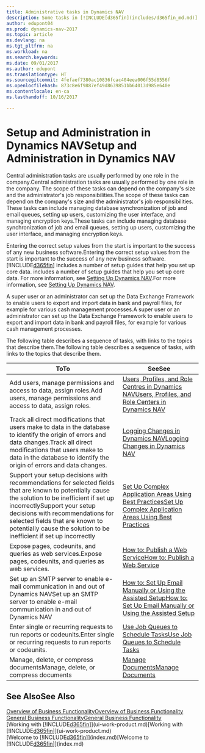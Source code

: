 ```yaml
---
title: Administrative tasks in Dynamics NAV
description: Some tasks in [!INCLUDE[d365fin](includes/d365fin_md.md)] requires central administration and setup. See what they are and learn what to do.
author: edupont04
ms.prod: dynamics-nav-2017
ms.topic: article
ms.devlang: na
ms.tgt_pltfrm: na
ms.workload: na
ms.search.keywords: 
ms.date: 09/01/2017
ms.author: edupont
ms.translationtype: HT
ms.sourcegitcommit: 4fefaef7380ac10836fcac404eea006f55d8556f
ms.openlocfilehash: 873c8e6f9887ef49d8639851bb64013d985e640e
ms.contentlocale: en-ca
ms.lasthandoff: 10/16/2017

---
```

# <a name="setup-and-administration-in-dynamics-nav"></a><span data-ttu-id="2319c-104">Setup and Administration in Dynamics NAV</span><span class="sxs-lookup"><span data-stu-id="2319c-104">Setup and Administration in Dynamics NAV</span></span>
<span data-ttu-id="2319c-105">Central administration tasks are usually performed by one role in the company.</span><span class="sxs-lookup"><span data-stu-id="2319c-105">Central administration tasks are usually performed by one role in the company.</span></span> <span data-ttu-id="2319c-106">The scope of these tasks can depend on the company's size and the administrator's job responsibilities.</span><span class="sxs-lookup"><span data-stu-id="2319c-106">The scope of these tasks can depend on the company's size and the administrator's job responsibilities.</span></span> <span data-ttu-id="2319c-107">These tasks can include managing database synchronization of job and email queues, setting up users, customizing the user interface, and managing encryption keys.</span><span class="sxs-lookup"><span data-stu-id="2319c-107">These tasks can include managing database synchronization of job and email queues, setting up users, customizing the user interface, and managing encryption keys.</span></span>  

<span data-ttu-id="2319c-108">Entering the correct setup values from the start is important to the success of any new business software.</span><span class="sxs-lookup"><span data-stu-id="2319c-108">Entering the correct setup values from the start is important to the success of any new business software.</span></span> [!INCLUDE[d365fin](includes/d365fin_md.md)]<span data-ttu-id="2319c-109"> includes a number of setup guides that help you set up core data.</span><span class="sxs-lookup"><span data-stu-id="2319c-109"> includes a number of setup guides that help you set up core data.</span></span> <span data-ttu-id="2319c-110">For more information, see [Setting Up Dynamics NAV](setup.md).</span><span class="sxs-lookup"><span data-stu-id="2319c-110">For more information, see [Setting Up Dynamics NAV](setup.md).</span></span>

<!--Whether you use [!INCLUDE[rim](../../includes/rim_md.md)] to implement setup values or you manually enter them in the new company, you can support your setup decisions with some general recommendations for selected setup fields that are known to potentially cause the solution to be inefficient if defined incorrectly.-->  

<span data-ttu-id="2319c-111">A super user or an administrator can set up the Data Exchange Framework to enable users to export and import data in bank and payroll files, for example for various cash management processes.</span><span class="sxs-lookup"><span data-stu-id="2319c-111">A super user or an administrator can set up the Data Exchange Framework to enable users to export and import data in bank and payroll files, for example for various cash management processes.</span></span>  

<span data-ttu-id="2319c-112">The following table describes a sequence of tasks, with links to the topics that describe them.</span><span class="sxs-lookup"><span data-stu-id="2319c-112">The following table describes a sequence of tasks, with links to the topics that describe them.</span></span>   

|<span data-ttu-id="2319c-113">**To**</span><span class="sxs-lookup"><span data-stu-id="2319c-113">**To**</span></span>|<span data-ttu-id="2319c-114">**See**</span><span class="sxs-lookup"><span data-stu-id="2319c-114">**See**</span></span>|  
|------------|-------------|  
|<span data-ttu-id="2319c-115">Add users, manage permissions and access to data, assign roles.</span><span class="sxs-lookup"><span data-stu-id="2319c-115">Add users, manage permissions and access to data, assign roles.</span></span>|[<span data-ttu-id="2319c-116">Users, Profiles, and Role Centres in Dynamics NAV</span><span class="sxs-lookup"><span data-stu-id="2319c-116">Users, Profiles, and Role Centers in Dynamics NAV</span></span>](admin-users-profiles-roles.md)|  
|<span data-ttu-id="2319c-117">Track all direct modifications that users make to data in the database to identify the origin of errors and data changes.</span><span class="sxs-lookup"><span data-stu-id="2319c-117">Track all direct modifications that users make to data in the database to identify the origin of errors and data changes.</span></span>|[<span data-ttu-id="2319c-118">Logging Changes in Dynamics NAV</span><span class="sxs-lookup"><span data-stu-id="2319c-118">Logging Changes in Dynamics NAV</span></span>](across-log-changes.md)|  
|<span data-ttu-id="2319c-119">Support your setup decisions with recommendations for selected fields that are known to potentially cause the solution to be inefficient if set up incorrectly</span><span class="sxs-lookup"><span data-stu-id="2319c-119">Support your setup decisions with recommendations for selected fields that are known to potentially cause the solution to be inefficient if set up incorrectly</span></span>|[<span data-ttu-id="2319c-120">Set Up Complex Application Areas Using Best Practices</span><span class="sxs-lookup"><span data-stu-id="2319c-120">Set Up Complex Application Areas Using Best Practices</span></span>](set-up-complex-application-areas-using-best-practices.md)|  
|<span data-ttu-id="2319c-121">Expose pages, codeunits, and queries as web services.</span><span class="sxs-lookup"><span data-stu-id="2319c-121">Expose pages, codeunits, and queries as web services.</span></span>|[<span data-ttu-id="2319c-122">How to: Publish a Web Service</span><span class="sxs-lookup"><span data-stu-id="2319c-122">How to: Publish a Web Service</span></span>](across-how-publish-web-service.md)|  
|<span data-ttu-id="2319c-123">Set up an SMTP server to enable e-mail communication in and out of Dynamics NAV</span><span class="sxs-lookup"><span data-stu-id="2319c-123">Set up an SMTP server to enable e-mail communication in and out of Dynamics NAV</span></span>| [<span data-ttu-id="2319c-124">How to: Set Up Email Manually or Using the Assisted Setup</span><span class="sxs-lookup"><span data-stu-id="2319c-124">How to: Set Up Email Manually or Using the Assisted Setup</span></span>](madeira-how-setup-email.md)|  
|<span data-ttu-id="2319c-125">Enter single or recurring requests to run reports or codeunits.</span><span class="sxs-lookup"><span data-stu-id="2319c-125">Enter single or recurring requests to run reports or codeunits.</span></span>|[<span data-ttu-id="2319c-126">Use Job Queues to Schedule Tasks</span><span class="sxs-lookup"><span data-stu-id="2319c-126">Use Job Queues to Schedule Tasks</span></span>](admin-job-queues-schedule-tasks.md)|  
|<span data-ttu-id="2319c-127">Manage, delete, or compress documents</span><span class="sxs-lookup"><span data-stu-id="2319c-127">Manage, delete, or compress documents</span></span>|[<span data-ttu-id="2319c-128">Manage Documents</span><span class="sxs-lookup"><span data-stu-id="2319c-128">Manage Documents</span></span>](admin-manage-documents.md)|  

## <a name="see-also"></a><span data-ttu-id="2319c-129">See Also</span><span class="sxs-lookup"><span data-stu-id="2319c-129">See Also</span></span>
[<span data-ttu-id="2319c-130">Overview of Business Functionality</span><span class="sxs-lookup"><span data-stu-id="2319c-130">Overview of Business Functionality</span></span>](madeira-business-functionality.md)  
[<span data-ttu-id="2319c-131">General Business Functionality</span><span class="sxs-lookup"><span data-stu-id="2319c-131">General Business Functionality</span></span>](ui-across-business-areas.md)  
<span data-ttu-id="2319c-132">[Working with [!INCLUDE[d365fin](includes/d365fin_md.md)]](ui-work-product.md)</span><span class="sxs-lookup"><span data-stu-id="2319c-132">[Working with [!INCLUDE[d365fin](includes/d365fin_md.md)]](ui-work-product.md)</span></span>  
<span data-ttu-id="2319c-133">[Welcome to [!INCLUDE[d365fin](includes/d365fin_md.md)]](index.md)</span><span class="sxs-lookup"><span data-stu-id="2319c-133">[Welcome to [!INCLUDE[d365fin](includes/d365fin_md.md)]](index.md)</span></span>  

